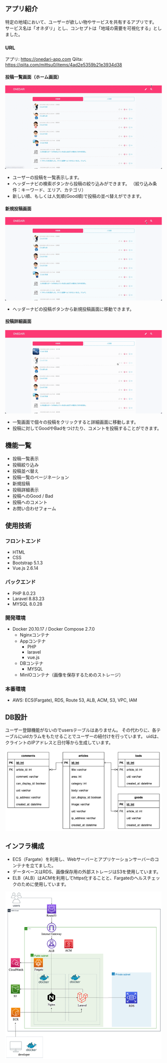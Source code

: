 ## アプリ紹介
特定の地域において、ユーザーが欲しい物やサービスを共有するアプリです。
サービス名は「オネダリ」とし、コンセプトは「地域の需要を可視化する」としました。

### URL

アプリ: https://onedari-app.com
Qiita: https://qiita.com/mittsu0/items/4ad2e5359b21e3934d38

#### 投稿一覧画面（ホーム画面）

![](/images/index.gif)

* ユーザーの投稿を一覧表示します。
* ヘッダーナビの検索ボタンから投稿の絞り込みができます。
（絞り込み条件：キーワード、エリア、カテゴリ）
* 新しい順、もしくは人気順(Good順)で投稿の並べ替えができます。

#### 新規投稿画面

![](/images/new_post.gif)

* ヘッダーナビの投稿ボタンから新規投稿画面に移動できます。

#### 投稿詳細画面

![](/images/post_details.gif)

* 一覧画面で個々の投稿をクリックすると詳細画面に移動します。
* 投稿に対してGoodやBadをつけたり、コメントを投稿することができます。

## 機能一覧
* 投稿一覧表示
* 投稿絞り込み
* 投稿並べ替え
* 投稿一覧のページネーション
* 新規投稿
* 投稿詳細表示
* 投稿へのGood / Bad
* 投稿へのコメント
* お問い合わせフォーム

## 使用技術

### フロントエンド
* HTML
* CSS
* Bootstrap 5.1.3
* Vue.js 2.6.14

### バックエンド
* PHP 8.0.23
* Laravel 8.83.23
* MYSQL 8.0.28

### 開発環境
* Docker 20.10.17 / Docker Compose 2.7.0
    * Nginxコンテナ
    * Appコンテナ
        * PHP
        * laravel
        * vue.js
    * DBコンテナ
        * MYSQL
    * MinIOコンテナ（画像を保存するためのストレージ）

### 本番環境
* AWS: ECS(Fargate), RDS, Route 53, ALB, ACM, S3, VPC, IAM 

## DB設計

ユーザー登録機能がないのでusersテーブルはありません。
その代わりに、各テーブルにuidカラムをもたせることでユーザーの紐付けを行っています。
uidは、クライントのIPアドレスと日付等から生成しています。

![](/images/er.drawio.png)

## インフラ構成

* ECS（Fargate）を利用し、Webサーバーとアプリケーションサーバーのコンテナを立てました。
* データベースはRDS、画像保存用の外部ストレージはS3を使用しています。
* ELB（ALB）はACMを利用してhttps化することと、Fargateのヘルスチェックのために使用しています。

![](/images/structure.drawio.png)